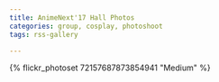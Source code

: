 ```yaml
---
title: AnimeNext'17 Hall Photos
categories: group, cosplay, photoshoot
tags: rss-gallery

---
```


{% flickr_photoset 72157687873854941 "Medium" %}